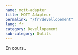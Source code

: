 ```yaml
---
name: mqtt-adapter
title: MQTT Adapteur
permalink: "/fr/devellopement"
lang: fr
category: Devellopement
sub-category: Outils
---
```


En cours..